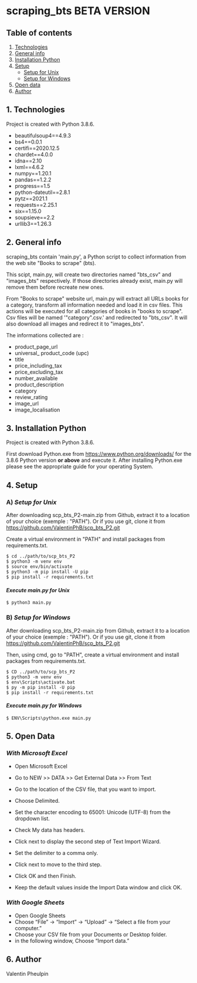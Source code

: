 # scraping_bts BETA VERSION
## Table of contents

1. [Technologies](#1-technologies)
2. [General info](#2-general-info)
3. [Installation Python](#3-installation-python)
4. [Setup](#4-setup)
	- [Setup for Unix](#a-setup-for-unix)
 	- [Setup for Windows](#b-setup-for-windows)
5. [Open data](#5-open-data)
6. [Author](#6-author)

## 1. Technologies

Project is created with Python 3.8.6.

- beautifulsoup4==4.9.3
- bs4==0.0.1
- certifi==2020.12.5
- chardet==4.0.0
- idna==2.10
- lxml==4.6.2
- numpy==1.20.1
- pandas==1.2.2
- progress==1.5
- python-dateutil==2.8.1
- pytz==2021.1
- requests==2.25.1
- six==1.15.0
- soupsieve==2.2
- urllib3==1.26.3

## 2. General info

scraping_bts contain 'main.py', a Python script to collect information from the web site "Books to scrape" (bts).

This scipt, main.py, will create two directories named "bts_csv" and "images_bts" respectively.
If those directories already exist, main.py will remove them before recreate new ones.

From "Books to scrape" website url, main.py will extract all URLs books for a category, transform all information needed and load it in csv files.
This actions will be executed for all categories of books in "books to scrape". Csv files will be named '"category".csv.' and redirected to "bts_csv".
It will also download all images and redirect it to "images_bts".

The informations collected are :

* product_page_url
* universal_ product_code (upc)
* title
* price_including_tax
* price_excluding_tax
* number_available
* product_description
* category
* review_rating
* image_url
* image_localisation


## 3. Installation Python

Project is created with Python 3.8.6.

First download Python.exe from https://www.python.org/downloads/ for the 3.8.6 Python version __or above__ and execute it. 
After installing Python.exe please see the appropriate guide for your operating System.

## 4. Setup
### A) *Setup for Unix*

After downloading scp_bts_P2-main.zip from Github, extract it to a location of your choice (exemple : "PATH").
Or if you use git, clone it from https://github.com/ValentinPhB/scp_bts_P2.git

Create a virtual environment in "PATH" and install packages from requirements.txt.
```
$ cd ../path/to/scp_bts_P2
$ python3 -m venv env
$ source env/bin/activate
$ python3 -m pip install -U pip
$ pip install -r requirements.txt
```

#### *Execute main.py for Unix* 
```
$ python3 main.py
```

### B) *Setup for Windows* 

After downloading scp_bts_P2-main.zip from Github, extract it to a location of your choice (exemple : "PATH").
Or if you use git, clone it from https://github.com/ValentinPhB/scp_bts_P2.git

Then, using cmd, go to "PATH", create a virtual environment and install packages from requirements.txt.
```
$ CD ../path/to/scp_bts_P2
$ python3 -m venv env
$ env\Scripts\activate.bat
$ py -m pip install -U pip
$ pip install -r requirements.txt
```

#### *Execute main.py for Windows*
```
$ ENV\Scripts\python.exe main.py
```

## 5. Open Data
### *With Microsoft Excel*

- Open Microsoft Excel
- Go to NEW >> DATA >> Get External Data >> From Text
- Go to the location of the CSV file, that you want to import.
- Choose Delimited.
- Set the character encoding to 65001: Unicode (UTF-8) from the dropdown list.
- Check My data has headers.
- Click next to display the second step of Text Import Wizard.

- Set the delimiter to a comma only.
- Click next to move to the third step.

- Click OK and then Finish.

- Keep the default values inside the Import Data window and click OK.

### *With Google Sheets*

- Open Google Sheets
- Choose “File” → “Import” → “Upload” → “Select a file from your computer.”
- Choose your CSV file from your Documents or Desktop folder.
- in the following window, Choose “Import data.”

## 6. Author

Valentin Pheulpin


